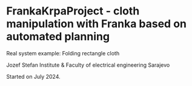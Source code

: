 # FrankaKrpaProject - cloth manipulation with Franka based on automated planning
Real system example: Folding rectangle cloth

Jozef Stefan Institute & Faculty of electrical engineering Sarajevo 

Started on July 2024.

